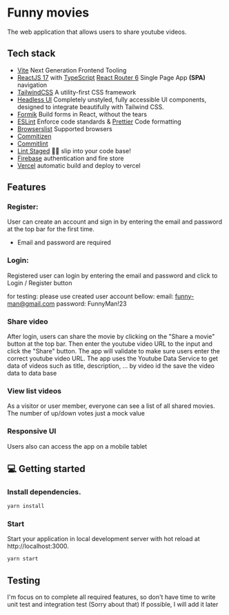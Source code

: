 # Funny movies

The web application that allows users to share youtube videos.

## Tech stack

- [Vite](https://vitejs.dev) Next Generation Frontend Tooling
- [ReactJS 17](https://reactjs.org) with [TypeScript](https://www.typescriptlang.org)
  [React Router 6](https://reactrouter.com/) Single Page App **(SPA)** navigation
- [TailwindCSS](https://tailwindcss.com/) A utility-first CSS framework
- [Headless UI](https://headlessui.com/) Completely unstyled, fully accessible UI components, designed to integrate beautifully with Tailwind CSS.
- [Formik](https://formik.org/) Build forms in React, without the tears
- [ESLint](https://eslint.org/) Enforce code standards & [Prettier](https://prettier.io/) Code formatting
- [Browserslist](https://github.com/browserslist/browserslist) Supported browsers
- [Commitizen](https://github.com/commitizen/cz-cli)
- [Commitlint](https://commitlint.js.org)
- [Lint Staged](https://github.com/okonet/lint-staged) 🚫💩 slip into your code base!
- [Firebase](https://firebase.google.com/) authentication and fire store
- [Vercel](https://vercel.com/dashboard) automatic build and deploy to vercel

## Features

### Register:

User can create an account and sign in by entering the email and password at the top bar for the first time.

- Email and password are required

### Login:

Registered user can login by entering the email and password and click to Login / Register button

for testing: please use created user account bellow:
email: funny-man@gmail.com
password: FunnyMan!23

### Share video

After login, users can share the movie by clicking on the "Share a movie" button at the top bar. Then enter the youtube video URL to the input and click the "Share" button. The app will validate to make sure users enter the correct youtube video URL.
The app uses the Youtube Data Service to get data of videos such as title, description, ... by video id
the save the video data to data base

### View list videos

As a visitor or user member, everyone can see a list of all shared movies. The number of up/down votes just a mock value

### Responsive UI

Users also can access the app on a mobile tablet

## 💻 Getting started

### Install dependencies.

```bash
yarn install
```

### Start

Start your application in local development server with hot reload at http://localhost:3000.

```bash
yarn start
```

## Testing

I'm focus on to complete all required features, so don't have time to write unit test and integration test
(Sorry about that) If possible, I will add it later
